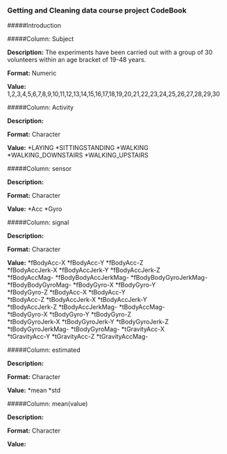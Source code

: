 ### Getting and Cleaning data course project CodeBook

#####Introduction



#####Column: Subject

__Description:__ The experiments have been carried out with a group of 30 volunteers within an age bracket of 19-48 years.

__Format:__ Numeric

__Value:__ 1,2,3,4,5,6,7,8,9,10,11,12,13,14,15,16,17,18,19,20,21,22,23,24,25,26,27,28,29,30

#####Column: Activity

__Description:__ 

__Format:__ Character

__Value:__ 
*LAYING
*SITTINGSTANDING
*WALKING           
*WALKING_DOWNSTAIRS
*WALKING_UPSTAIRS

#####Column: sensor

__Description:__ 

__Format:__ Character

__Value:__ 
*Acc
*Gyro

#####Column: signal

__Description:__ 

__Format:__ Character

__Value:__ 
*fBodyAcc-X
*fBodyAcc-Y
*fBodyAcc-Z           
*fBodyAccJerk-X
*fBodyAccJerk-Y
*fBodyAccJerk-Z       
*fBodyAccMag-
*fBodyBodyAccJerkMag-
*fBodyBodyGyroJerkMag-
*fBodyBodyGyroMag-
*fBodyGyro-X
*fBodyGyro-Y          
*fBodyGyro-Z
*tBodyAcc-X
*tBodyAcc-Y         
*tBodyAcc-Z
*tBodyAccJerk-X
*tBodyAccJerk-Y     
*tBodyAccJerk-Z
*tBodyAccJerkMag-
*tBodyAccMag-       
*tBodyGyro-X
*tBodyGyro-Y
*tBodyGyro-Z         
*tBodyGyroJerk-X
*tBodyGyroJerk-Y
*tBodyGyroJerk-Z     
*tBodyGyroJerkMag-
*tBodyGyroMag-
*tGravityAcc-X        
*tGravityAcc-Y
*tGravityAcc-Z
*tGravityAccMag-  


#####Column: estimated

__Description:__ 

__Format:__ Character

__Value:__ 
*mean
*std


#####Column: mean(value)

__Description:__ 

__Format:__ Character

__Value:__ 
